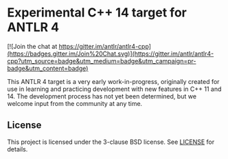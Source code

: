 # Experimental C++ 14 target for ANTLR 4

[![Join the chat at https://gitter.im/antlr/antlr4-cpp](https://badges.gitter.im/Join%20Chat.svg)](https://gitter.im/antlr/antlr4-cpp?utm_source=badge&utm_medium=badge&utm_campaign=pr-badge&utm_content=badge)

This ANTLR 4 target is a very early work-in-progress, originally created for use in learning and practicing development
with new features in C++ 11 and 14. The development process has not yet been determined, but we welcome input from the
community at any time.

## License

This project is licensed under the 3-clause BSD license. See [LICENSE][] for details.

[LICENSE]: https://github.com/antlr/antlr4-cpp/blob/master/LICENSE
